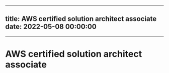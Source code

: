 
---
title: AWS certified solution architect associate
date: 2022-05-08 00:00:00
---
---
# AWS certified solution architect associate

